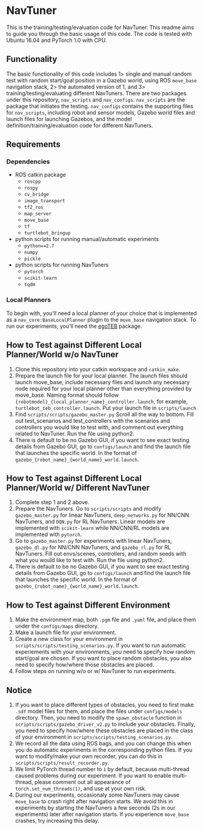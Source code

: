 # NavTuner
This is the training/testing/evaluation code for NavTuner. This readme aims to guide you through the basic usage of this code. The code is tested with Ubuntu 16.04 and PyTorch 1.0 with CPU.

## Functionality
The basic functionality of this code includes 1> single and manual random test with random start/goal position in a Gazebo world, using ROS ```move_base``` navigation stack, 2> the automated version of 1, and 3> training/testing/evaluating different NavTuners.
There are two packages under this repository, ```nav_scripts``` and ```nav_configs```. ```nav_scripts``` are the package that initiates the testing. ```nav_configs``` contains the supporting files for ```nav_scripts```, including robot and sensor models, Gazebo world files and launch files for launching Gazebos, and the model definition/training/evaluation code for different NavTuners.

## Requirements
### Dependencies
* ROS catkin package
	* ```roscpp```
	* ```rospy```
	* ```cv_bridge```
	* ```image_transport```
	* ```tf2_ros```
	* ```map_server```
	* ```move_base```
	* ```tf```
	* ```turtlebot_bringup```
* python scripts for running manual/automatic experiments
	* ```python==2.7```
	* ```numpy```
	* ```pickle```
* python scripts for running NavTuners
	* ```pytorch```
	* ```scikit-learn```
	* ```tqdm```
	
### Local Planners
To begin with, you'll need a local planner of your choice that is implemented as a ```nav_core:BaseLocalPlanner``` plugin to the ```move_base``` navigation stack. To run our experiments, you'll need the [egoTEB](https://github.com/ivaROS/egoTEB) package.

## How to Test against Different Local Planner/World w/o NavTuner
1. Clone this repository into your catkin workspace and ```catkin_make```.
2. Prepare the launch file for your local planner. The launch files should launch move_base, include necessary files and launch any necessary node required for your local planner other than everything provided by move_base.
Naming format should follow ```{robotmodel}_{local_planner_name}_controller.launch```, for example, ```turtlebot_teb_controller.launch```. Put your launch file in ```scripts/launch```
3. Find ```scripts/scripts/gazebo_master.py``` Scroll all the way to bottom. Fill out test_scenarios and test_controllers with the scenarios and controllers you would like to test with, and comment out everything related to NavTuner. Run the file using python2.
4. There is default to be no Gazebo GUI, if you want to see exact testing details from Gazebo GUI, go to ```configs/launch``` and find the launch file that launches the specific world. In the format of ```gazebo_{robot_name}_{world_name}_world.launch```.

## How to Test against Different Local Planner/World w/ Different NavTuner
1. Complete step 1 and 2 above.
2. Prepare the NavTuners. Go to ```scripts/scripts``` and modify ```gazebo_master.py``` for linear NavTuners, ```deep_networks.py``` for NN/CNN NavTuners, and ```DQN.py``` for RL NavTuners. Linear models are implemented with ```scikit-learn``` while NN/CNN/RL models are implemented with ```pytorch```.
3. Go to ```gazebo_master.py``` for experiments with linear NavTuners, ```gazebo_dl.py``` for NN/CNN NavTuners, and ```gazebo_rl.py``` for RL NavTuners. Fill out envs/scenes, controllers, and random seeds with what you would like to test with. Run the file using python2.
4. There is default to be no Gazebo GUI, if you want to see exact testing details from Gazebo GUI, go to ```configs/launch``` and find the launch file that launches the specific world. In the format of ```gazebo_{robot_name}_{world_name}_world.launch```.

## How to Test against Different Environment
1. Make the environment map, both ```.pgm``` file and ```.yaml``` file, and place them under the ```configs/maps``` directory.
2. Make a launch file for your environment.
3. Create a new class for your environment in ```scripts/scripts/testing_scenarios.py```. If you want to run automatic experiements with your environments, you need to specify how random start/goal are chosen. If you want to place random obstacles, you also need to specify how/where those obstacles are placed.
4. Follow steps on running w/o or w/ NavTuner to run experiments.

## Notice
1. If you want to place different types of obstacles, you need to first make ```.sdf``` model files for them, and place the files under ```configs/models``` directory. Then, you need to modify the ```spawn_obstacle``` function in ```scripts/scripts/gazebo_driver_v2.py``` to include your obstacles. Finally, you need to specify how/where these obstacles are placed in the class of your environment in ```scripts/scripts/testing_scenarios.py```.
2. We record all the data using ROS bags, and you can change this when you do automatic experiments in the corresponding python files. If you want to modify/make your own recorder, you can do this in ```scripts/scripts/result_recorder.py```.
3. We limit PyTorch thread number to ```1``` by default, because multi-thread caused problems during our experiment. If you want to enable multi-thread, please comment out all appearance of ```torch.set_num_threads(1)```, and use at your own risk.
4. During our experiments, occasionaly some NavTuners may cause ```move_base``` to crash right after navigation starts. We avoid this in experiments by starting the NavTuners a few seconds (2s in our experiments) later after navigation starts. If you experience ```move_base``` crashes, try increasing this delay.
